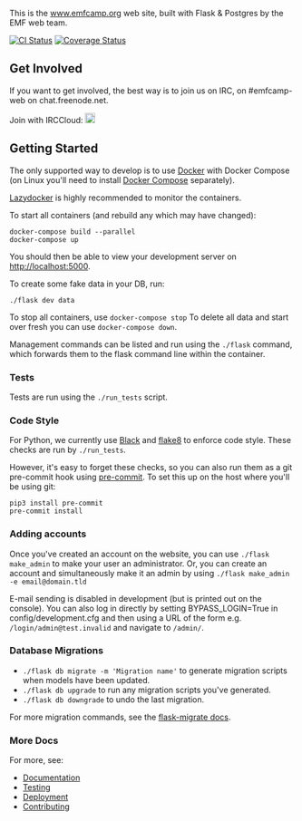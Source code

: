 This is the www.emfcamp.org web site, built with Flask & Postgres by the 
EMF web team.

[![CI Status](https://github.com/emfcamp/Website/workflows/CI/badge.svg)](https://github.com/emfcamp/Website/actions?query=workflow%3ACI)
[![Coverage Status](https://coveralls.io/repos/github/emfcamp/Website/badge.svg?branch=master)](https://coveralls.io/github/emfcamp/Website?branch=master)

## Get Involved

If you want to get involved, the best way is to join us on IRC, on #emfcamp-web on chat.freenode.net.

Join with IRCCloud: <a href="https://www.irccloud.com/invite?channel=%23emfcamp-web&amp;hostname=irc.freenode.net&amp;port=6697&amp;ssl=1" target="_blank"><img src="https://www.irccloud.com/invite-svg?channel=%23emfcamp-web&amp;hostname=irc.freenode.net&amp;port=6697&amp;ssl=1" height="18"></a>

## Getting Started

The only supported way to develop is to use [Docker](https://docker.com/) with Docker Compose (on Linux you'll need to install [Docker Compose](https://docs.docker.com/compose/install/) separately).

[Lazydocker](https://github.com/jesseduffield/lazydocker) is highly recommended
to monitor the containers.

To start all containers (and rebuild any which may have changed):
```
docker-compose build --parallel
docker-compose up
```
You should then be able to view your development server on [http://localhost:5000](http://localhost:5000).

To create some fake data in your DB, run:
```
./flask dev data
```
To stop all containers, use `docker-compose stop`
To delete all data and start over fresh you can use `docker-compose down`.

Management commands can be listed and run using the `./flask` command, which
forwards them to the flask command line within the container.

### Tests

Tests are run using the `./run_tests` script.

### Code Style

For Python, we currently use [Black](https://github.com/psf/black) and
[flake8](https://github.com/PyCQA/flake8) to enforce code style. These checks
are run by `./run_tests`.

However, it's easy to forget these checks, so you can also run them as a git
pre-commit hook using [pre-commit](https://pre-commit.com/). To set this up on
the host where you'll be using git:
```
pip3 install pre-commit
pre-commit install
```

### Adding accounts

Once you've created an account on the website, you can use `./flask make_admin` to make your user an administrator.
Or, you can create an account and simultaneously make it an admin by using `./flask make_admin -e email@domain.tld`

E-mail sending is disabled in development (but is printed out on the console). You can also log in directly by setting BYPASS_LOGIN=True in config/development.cfg and then using a URL of the form e.g. `/login/admin@test.invalid` and navigate to `/admin/`.

### Database Migrations

- `./flask db migrate -m 'Migration name'` to generate migration scripts when models have been updated.
- `./flask db upgrade` to run any migration scripts you've generated.
- `./flask db downgrade` to undo the last migration.

For more migration commands, see the [flask-migrate docs](https://flask-migrate.readthedocs.io/en/latest/).

### More Docs 

For more, see:

* [Documentation](docs/documentation.md)
* [Testing](docs/testing.md)
* [Deployment](docs/deployment.md)
* [Contributing](.github/CONTRIBUTING.md)
